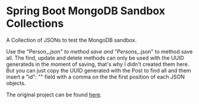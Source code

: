 # Spring Boot MongoDB Sandbox Collections
A Collection of JSONs to test the MongoDB sandbox.

Use the "Person_*.json" to method save and "Persons_*.json" to method save all.
The find, update and delete methods can only be used with the UUID generateds in the moment of saving, that's why I didn't created them here.
But you can just copy the UUID generated with the Post to find all and them insert a "id": "<UUID>" field with a comma on the the first position of each JSON objects.

The original project can be found [here](https://github.com/NachoNardo/SpringBootMongoDBSandbox).

